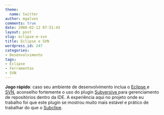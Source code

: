 ```yaml
---
theme:
  name: twitter
author: mgalves
comments: true
date: 2008-02-12 07:51:43
layout: post
slug: eclipse-e-svn
title: Eclipse e SVN
wordpress_id: 247
categories:
- Desenvolvimento
tags:
- Eclipse
- Ferramentas
- SVN
---
```


**Jogo rápido**: caso seu ambiente de desenvolvimento inclua o [Eclipse ](http://www.eclipse.org)e [SVN](http://subversion.tigris.org/), aconselho fortemente o uso do plugin [Subversive ](http://www.polarion.org/index.php?page=overview&project=subversive)para gerenciamento de repositórios dentro da IDE. A experiência aqui no projeto onde eu trabalho foi que este plugin se mostrou muito mais estável e prático de trabalhar do que o [Subclipe](http://subclipse.tigris.org/).
